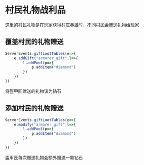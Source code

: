 # 村民礼物战利品
这里的村民礼物是在玩家获得村庄英雄时，[不同村民](../../ti-wai-hua/zhan-li-pin-id.md/#村民礼物战利品)会赠送礼物给玩家
## 覆盖村民的礼物赠送
```js
ServerEvents.giftLootTables(e=>{
    e.addGift("armorer_gift",l=>{
        l.addPool(p=>{
            p.addItem("diamond")
        })
    })
})
```
将盔甲匠赠送的礼物该为钻石
## 添加村民的礼物赠送
```js
ServerEvents.giftLootTables(e=>{
    e.modify("armorer_gift",l=>{
        l.addPool(p=>{
            p.addItem("diamond")
        })
    })
})
```
盔甲匠每次赠送礼物会额外赠送一颗钻石